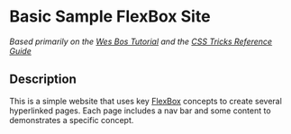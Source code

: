 # Basic Sample FlexBox Site
*Based primarily on the [Wes Bos Tutorial](flexbox.io) and the [CSS Tricks Reference Guide](https://css-tricks.com/snippets/css/a-guide-to-flexbox/)*

## Description
This is a simple website that uses key [FlexBox](https://developer.mozilla.org/en-US/docs/Web/CSS/CSS_Flexible_Box_Layout/Basic_Concepts_of_Flexbox) concepts to create several hyperlinked pages. Each page includes a nav bar and some content to demonstrates a specific concept.